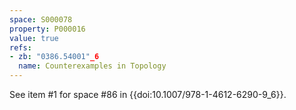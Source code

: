 ```yaml
---
space: S000078
property: P000016
value: true
refs:
- zb: "0386.54001"_6
  name: Counterexamples in Topology
---
```


See item #1 for space #86 in {{doi:10.1007/978-1-4612-6290-9_6}}.
